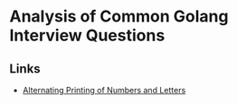 # Analysis of Common Golang Interview Questions

## Links

- [Alternating Printing of Numbers and Letters](Q001)
